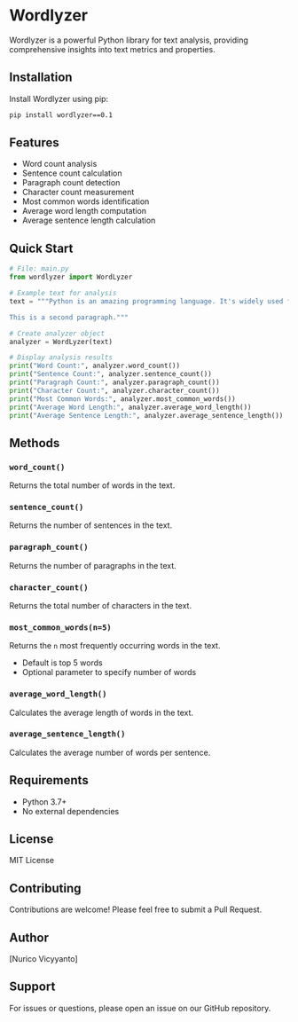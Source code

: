 # Wordlyzer

Wordlyzer is a powerful Python library for text analysis, providing comprehensive insights into text metrics and properties.

## Installation

Install Wordlyzer using pip:

```bash
pip install wordlyzer==0.1
```

## Features

- Word count analysis
- Sentence count calculation
- Paragraph count detection
- Character count measurement
- Most common words identification
- Average word length computation
- Average sentence length calculation

## Quick Start

```python
# File: main.py
from wordlyzer import WordLyzer

# Example text for analysis
text = """Python is an amazing programming language. It's widely used for web development, data analysis, and AI.

This is a second paragraph."""

# Create analyzer object
analyzer = WordLyzer(text)

# Display analysis results
print("Word Count:", analyzer.word_count())
print("Sentence Count:", analyzer.sentence_count())
print("Paragraph Count:", analyzer.paragraph_count())
print("Character Count:", analyzer.character_count())
print("Most Common Words:", analyzer.most_common_words())
print("Average Word Length:", analyzer.average_word_length())
print("Average Sentence Length:", analyzer.average_sentence_length())
```

## Methods

### `word_count()`
Returns the total number of words in the text.

### `sentence_count()`
Returns the number of sentences in the text.

### `paragraph_count()`
Returns the number of paragraphs in the text.

### `character_count()`
Returns the total number of characters in the text.

### `most_common_words(n=5)`
Returns the `n` most frequently occurring words in the text.
- Default is top 5 words
- Optional parameter to specify number of words

### `average_word_length()`
Calculates the average length of words in the text.

### `average_sentence_length()`
Calculates the average number of words per sentence.

## Requirements

- Python 3.7+
- No external dependencies

## License

MIT License

## Contributing

Contributions are welcome! Please feel free to submit a Pull Request.

## Author

[Nurico Vicyyanto]

## Support

For issues or questions, please open an issue on our GitHub repository.
